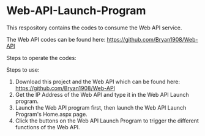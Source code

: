 # Web-API-Launch-Program

This respository contains the codes to consume the Web API service. 

The Web API codes can be found here: https://github.com/Bryan1908/Web-API

Steps to operate the codes:

Steps to use:

1. Download this project and the Web API which can be found here: https://github.com/Bryan1908/Web-API
2. Get the IP Address of the Web API and type it in the Web API Launch program.
3. Launch the Web API program first, then launch the Web API Launch Program's Home.aspx page.
4. Click the buttons on the Web API Launch Program to trigger the different functions of the Web API.
